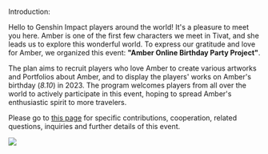 Introduction:

Hello to Genshin Impact players around the world! It's a pleasure to meet you here. Amber is one of the first few characters we meet in Tivat, and she leads us to explore this wonderful world. To express our gratitude and love for Amber, we organized this event: **"Amber Online Birthday Party Project"**. 

The plan aims to recruit players who love Amber to create various artworks and Portfolios about Amber, and to display the players' works on Amber's birthday (*8.10*) in 2023. The program welcomes players from all over the world to actively participate in this event, hoping to spread Amber's enthusiastic spirit to more travelers.

Please go to [this page](https://github.com/4everhope/AOBPP-2023/blob/main/Requirements-eng.md) for specific contributions, cooperation, related questions, inquiries and further details of this event.

![](https://upload-bbs.mihoyo.com/upload/2022/10/28/291128880/9219653b686488fbca8e14d53c5b5048_6599060336183107483.jpg?x-oss-process=image//resize,s_600/quality,q_80/auto-orient,0/interlace,1/format,jpg)
